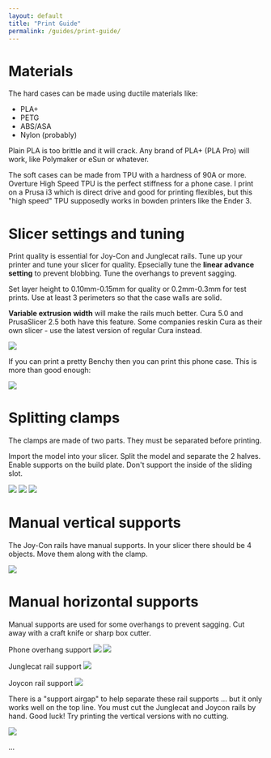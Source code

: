 ```yaml
---
layout: default
title: "Print Guide"
permalink: /guides/print-guide/
---
```


# Materials

The hard cases can be made using ductile materials like:
 - PLA+
 - PETG
 - ABS/ASA
 - Nylon (probably)
 
Plain PLA is too brittle and it will crack. Any brand of PLA+ (PLA Pro) will work, like Polymaker or eSun or whatever.

The soft cases can be made from TPU with a hardness of 90A or more. Overture High Speed TPU is the perfect stiffness for a phone case. I print on a Prusa i3 which is direct drive and good for printing flexibles, but this "high speed" TPU supposedly works in bowden printers like the Ender 3.

# Slicer settings and tuning

Print quality is essential for Joy-Con and Junglecat rails. Tune up your printer and tune your slicer for quality. Epsecially tune the **linear advance setting** to prevent blobbing. Tune the overhangs to prevent sagging.

Set layer height to 0.10mm-0.15mm for quality or 0.2mm-0.3mm for test prints. Use at least 3 perimeters so that the case walls are solid.

**Variable extrusion width** will make the rails much better. Cura 5.0 and PrusaSlicer 2.5 both have this feature. Some companies reskin Cura as their own slicer - use the latest version of regular Cura instead.

![](/Cuttlephone/images/print-guide/arachne.png)

If you can print a pretty Benchy then you can print this phone case. This is more than good enough:

![](/Cuttlephone/images/print-guide/benchy.jpg)

# Splitting clamps

The clamps are made of two parts. They must be separated before printing.

Import the model into your slicer. Split the model and separate the 2 halves. Enable supports on the build plate. Don't support the inside of the sliding slot.

![](/Cuttlephone/images/print-guide/split1.png)
![](/Cuttlephone/images/print-guide/split2.png)
![](/Cuttlephone/images/print-guide/split3.png)

# Manual vertical supports
The Joy-Con rails have manual supports. In your slicer there should be 4 objects. Move them along with the clamp. 

![](/Cuttlephone/images/print-guide/split4.png)

# Manual horizontal supports 

Manual supports are used for some overhangs to prevent sagging. Cut away with a craft knife or sharp box cutter.

Phone overhang support
![](/Cuttlephone/images/print-guide/manual-phone1.png)
![](/Cuttlephone/images/print-guide/manual-phone2.png)

Junglecat rail support
![](/Cuttlephone/images/print-guide/manual-junglecat.png)

Joycon rail support
![](/Cuttlephone/images/print-guide/manual-joycon.png)

There is a "support airgap" to help separate these rail supports ... but it only works well on the top line. You must cut the Junglecat and Joycon rails by hand. Good luck! Try printing the vertical versions with no cutting.

![](/Cuttlephone/images/print-guide/cut-rail.jpg)

...